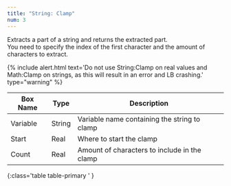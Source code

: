 ```yaml
---
title: "String: Clamp"
num: 3
---
```


Extracts a part of a string and returns the extracted part.\
You need to specify the index of the first character and the amount of characters to extract.

{% include alert.html text='Do not use String:Clamp on real values and Math:Clamp on strings, as this will result in an error and LB crashing.' type="warning" %} 


| Box Name | Type | Description | 
|-------|--------|--------|
|Variable|	String|	Variable name containing the string to clamp
|Start|	Real|	Where to start the clamp
|Count|	Real|	Amount of characters to include in the clamp
{:class='table table-primary ' }








